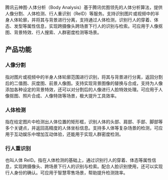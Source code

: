腾讯云神图·人体分析（Body Analysis）基于腾讯优图领先的人体分析算法，提供人像分割、人体检测、行人重识别（ReID）等服务。支持识别图片或视频中的半身人体轮廓，并将其与背景进行分离，支持通过人体检测，识别行人的穿着、体态、发型等属性信息，实现跨摄像头跨场景下行人的识别与检索。可应用于人像抠图、背景特效、行人搜索、人群密度检测等场景。

## 产品功能
### 人像分割
指对图片或视频中的半身人体轮廓范围进行识别，将其与背景进行分离，返回分割后的二值图、灰度图、前景人像图。支持实现背景图像的替换与合成，支持为人像添加各种设定的背景特效，还可以对分割后的人像进行人脸特效处理。可应用于人像抠图、照片合成、人像特效等场景，极大提升工具效率。

### 人体检测
指在给定图片中检测出人体位置的矩形框，识别人体的头部、肩部、手部、脚部等多个关键点，并返回高精度的人体坐标信息。支持多人体等复杂场景的检测，可应用于互动娱乐中增加互动体验，还能用于实现人群密度检测。

### 行人重识别
也叫人体 ReID。指在人体检测的基础上，通过识别行人的穿着、体态等属性信息，实现跨摄像头、跨场景下行人的识别与检索。配合人脸识别使用，还可以实现行人身份的确认。可应用于智慧零售场景，帮助提升检测效率。   
